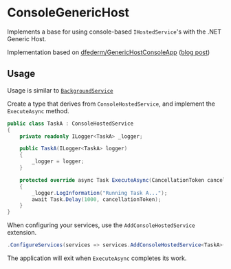 ﻿# ConsoleGenericHost
Implements a base for using console-based `IHostedService`'s with the .NET Generic Host.

Implementation based on [dfederm/GenericHostConsoleApp](https://github.com/dfederm/GenericHostConsoleApp) ([blog post](https://dfederm.com/building-a-console-app-with-.net-generic-host/))

## Usage
Usage is similar to [`BackgroundService`](https://learn.microsoft.com/en-us/aspnet/core/fundamentals/host/hosted-services?view=aspnetcore-7.0&tabs=visual-studio#backgroundservice-base-class)

Create a type that derives from `ConsoleHostedService`, and implement the `ExecuteAsync` method.

```csharp
public class TaskA : ConsoleHostedService
{
    private readonly ILogger<TaskA> _logger;

    public TaskA(ILogger<TaskA> logger)
    {
        _logger = logger;
    }

    protected override async Task ExecuteAsync(CancellationToken cancellationToken)
    {
        _logger.LogInformation("Running Task A...");
        await Task.Delay(1000, cancellationToken);
    }
}
```

When configuring your services, use the `AddConsoleHostedService` extension.

```csharp
.ConfigureServices(services => services.AddConsoleHostedService<TaskA>());
```

The application will exit when `ExecuteAsync` completes its work.